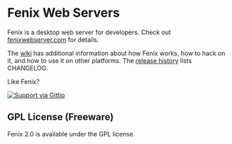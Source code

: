 # Fenix Web Servers

Fenix is a desktop web server for developers. Check out [fenixwebserver.com](http://fenixwebserver.com) for details.

The [wiki](https://github.com/coreybutler/fenix/wiki) has additional information about how Fenix works, how to hack on it,
and how to use it on other platforms.  The [release history](https://github.com/coreybutler/fenix/releases) lists CHANGELOG.

Like Fenix?

[![Support via Gittip](https://rawgithub.com/twolfson/gittip-badge/0.2.0/dist/gittip.png)](https://www.gittip.com/coreybutler/)

## GPL License (Freeware)

Fenix 2.0 is available under the GPL license.
